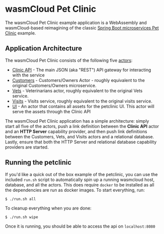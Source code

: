 # wasmCloud Pet Clinic
The wasmCloud Pet Clinic example application is a WebAssembly and wasmCloud-based reimagining of the
classic [Spring Boot microservices Pet
Clinic](https://github.com/spring-petclinic/spring-petclinic-microservices) example.

## Application Architecture
The wasmCloud Pet Clinic consists of the following five [actors](./actors):
* [Clinic API](./actors/clinicapi/README.md) - The main JSON (aka "REST") API gateway for
  interacting with the service
* [Customers](./actors/customers/README.md) - Customers/Owners Actor - roughly equivalent to the
  original Customers/Owners microservice.
* [Vets](./actors/vets/README.md) - Veterinarians actor, roughly equivalent to the original Vets
  service.
* [Visits](./actors/visits/README.md) - Visits service, roughly equivalent to the original visits
  service.
* [UI](./actors/ui/README.md) - An actor that contains all assets for the petclinic UI. This actor
  will serve the assets through the Clinic API

The wasmCloud Pet Clinic application has a simple architecture: simply start all five of the actors,
push a link definition between the **Clinic API** actor and an **HTTP Server** capability provider,
and then push link definitions between the Customers, Vets, and Visits actors and a relational
database. Lastly, ensure that both the HTTP Server and relational database capability providers are
started.

## Running the petclinic

If you'd like a quick out of the box example of the petclinic, you can use the included `run.sh`
script to automatically spin up a running wasmcloud host, database, and all the actors. This does
require `docker` to be installed as all the dependencies are run as docker images. To start
everything, run:

```console
$ ./run.sh all
```

To cleanup everything when you are done:

```console
$ ./run.sh wipe
```

Once it is running, you should be able to access the api on `localhost:8080`
